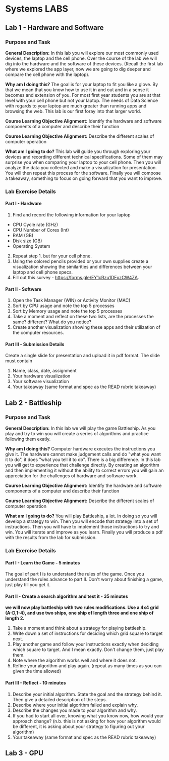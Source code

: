 # Systems LABS

## Lab 1 - Hardware and Software

### Purpose and Task
**General Description:** In this lab you will explore our most commonly used devices, the laptop and the cell phone. Over the course of the lab we will dig into the hardware and the software of these devices. (Recall the first lab where we explored the app layer, now we are going to dig deeper and compare the cell phone with the laptop).

**Why am I doing this?**  The goal is for your laptop to fit you like a glove. By that we mean that you know how to use it in and out and in a sense it becomes and extension of you. For most first year students you are at that level with your cell phone but not your laptop. The needs of Data Science with regards to your laptop are much greater than running apps and browsing the web. This lab is our first foray into that larger world.

**Course Learning Objective Alignment:**  Identify the hardware and software components of a computer and describe their function

**Course Learning Objective Alignment:**  Describe the different scales of computer operation

**What am I going to do?** This lab will guide you through exploring your devices and recording different technical specifications. Some of them may surprise you when comparing your laptop to your cell phone. Then you will analyze the data you collected and make a visualization for presentation. You will then repeat this process for the software. Finally you will compose a takeaway, something to focus on going forward that you want to improve.

### Lab Exercise Details
#### Part I - Hardware
1. Find and record the following information for your laptop<br />
- CPU Cycle rate (GHz) <br />
- CPU Number of Cores (Int) <br />
- RAM (GB) <br />
- Disk size (GB) <br />
- Operating System <br />

2. Repeat step 1. but for your cell phone.
3. Using the colored pencils provided or your own supplies create a visualization showing the similarities and differences between your laptop and cell phone specs.
4. Fill out this survey - https://forms.gle/EY1cRzu1DFxzCW4ZA.

#### Part II - Software
1. Open the Task Manager (WIN) or Activity Monitor (MAC)
2. Sort by CPU usage and note the top 5 processes
3. Sort by Memory usage and note the top 5 processes
4. Take a moment and reflect on these two lists, are the processes the same? different? What do you notice?
5. Create another visualization showing these apps and their utilization of the computer resources.

 

#### Part III - Submission Details
Create a single slide for presentation and upload it in pdf format. The slide must contain

1. Name, class, date, assignment
2. Your hardware visualization
3. Your software visualization
4. Your takeaway (same format and spec as the READ rubric takeaway)

## Lab 2 - Battleship

### Purpose and Task
**General Description:** In this lab we will play the game Battleship. As you play and try to win you will create a series of algorithms and practice following them exatly.

**Why am I doing this?**  Computer hardware executes the instructions you give it. The hardware cannot make judgement calls and do "what you want it to do", it does "what you tell it to do". There is a big difference. In this lab you will get to experience that challenge directly. By creating an algorithm and then implementing it without the ability to correct errors you will gain an appreciation for the challenges of hardware and software work.

**Course Learning Objective Alignment:**  Identify the hardware and software components of a computer and describe their function 

**Course Learning Objective Alignment:**  Describe the different scales of computer operation

**What am I going to do?** You will play Battleship, a lot. In doing so you will develop a strategy to win. Then you will encode that strategy into a set of instructions. Then you will have to implement those instructions to try and win. You will iterate and improve as you learn. Finally you will produce a pdf with the results from the lab for submission.

 

### Lab Exercise Details
#### Part I - Learn the Game - 5 minutes
The goal of part I is to understand the rules of the game. Once you understand the rules advance to part II. Don't worry about finishing a game, just play till you get it.

#### Part II - Create a search algorithm and test it - 35 minutes
**we will now play battleship with two rules modifications. Use a 4x4 grid (A-D,1-4), and use two ships, one ship of length three and one ship of length 2.**

1. Take a moment and think about a strategy for playing battleship. 
2. Write down a set of instructions for deciding which grid square to target next.
3. Play another game and follow your instructions exactly when deciding which square to target. And I mean exactly. Don't change them, just play them.
4. Note where the algorithm works well and where it does not.
5. Refine your algorithm and play again. (repeat as many times as you can given the time allowed)

#### Part III - Reflect - 10 minutes
1. Describe your initial algorithm. State the goal and the strategy behind it. Then give a detailed description of the steps.
2. Describe where your initial algorithm failed and explain why.
3. Describe the changes you made to your algorithm and why.
4. If you had to start all over, knowing what you know now, how would your approach change? (n.b. this is not asking for how your algorithm would be different, it is asking about your strategy to figuring out your algorithm)
5. Your takeaway (same format and spec as the READ rubric takeaway)

## Lab 3 - GPU

